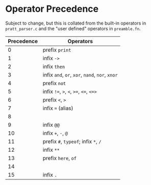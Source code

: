 # Operator Precedence

Subject to change, but this is collated from the built-in operators in
`pratt_parser.c` and the "user defined" operators in `preamble.fn`.

| Precedence | Operators |
|------------|-----------|
| 0 | prefix `print` |
| 1 | infix `->` |
| 2 | infix `then` |
| 3 | infix `and`, `or`, `xor`, `nand`, `nor`, `xnor` |
| 4 | prefix `not` |
| 5 | infix `!=`, `>`, `<`, `>=`, `<=`, `<=>` |
| 6 | prefix `<`, `>` |
| 7 | infix `=` (alias)|
| 8 | |
| 9 | infix `@@` |
| 10 | infix `+`, `-`, `@` |
| 11 | prefix `#`, `typeof`; infix `*`, `/` |
| 12 | infix `**` |
| 13 | prefix `here`, `of` |
| 14 | |
| 15 | infix `.` |